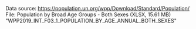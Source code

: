
Data source: https://population.un.org/wpp/Download/Standard/Population/ 
File: Population by Broad Age Groups - Both Sexes (XLSX, 15.61 MB) "WPP2019_INT_F03_1_POPULATION_BY_AGE_ANNUAL_BOTH_SEXES" 
